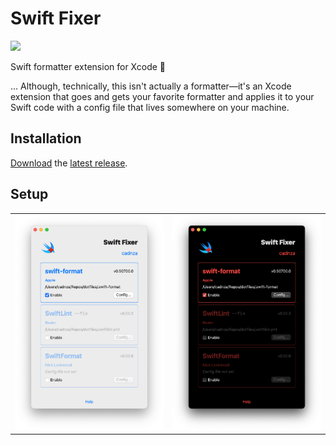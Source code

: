 # Swift Fixer

![](https://img.shields.io/github/v/release/cadnza/swift-fixer)

Swift formatter extension for Xcode 🔨

… Although, technically, this isn't actually a formatter—it's an Xcode extension that goes and gets your favorite formatter and applies it to your Swift code with a config file that lives somewhere on your machine.

## Installation

[Download](https://github.com/cadnza/swift-fixer/releases) the [latest release](https://github.com/cadnza/swift-fixer/releases).

## Setup

|                                                                                                                            |                                                                                                                           |
| :------------------------------------------------------------------------------------------------------------------------: | :-----------------------------------------------------------------------------------------------------------------------: |
| ![](https://github.com/cadnza/swift-fixer/blob/main/Swift%20Fixer/Assets.xcassets/Screenshots.imageset/light.png?raw=true) | ![](https://github.com/cadnza/swift-fixer/blob/main/Swift%20Fixer/Assets.xcassets/Screenshots.imageset/dark.png?raw=true) |
